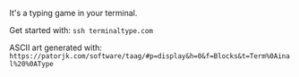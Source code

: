 It's a typing game in your terminal.

Get started with:
`ssh terminaltype.com`

ASCII art generated with:
`https://patorjk.com/software/taag/#p=display&h=0&f=Blocks&t=Term%0Ainal%20%0AType`
